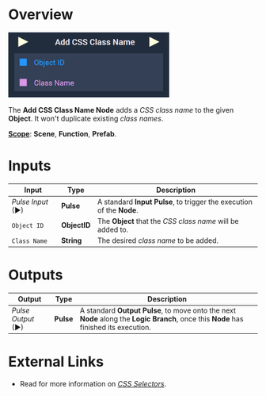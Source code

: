 # Overview

![The Add CSS Class Name Node.](../../../.gitbook/assets/addcssclassname.png)

The **Add CSS Class Name Node** adds a *CSS class name* to the given **Object**. It won't duplicate existing *class names*. 

[**Scope**](../../overview.md#scopes): **Scene**, **Function**, **Prefab**.


# Inputs

|Input|Type|Description|
|---|---|---|
|*Pulse Input* (►)|**Pulse**|A standard **Input Pulse**, to trigger the execution of the **Node**.|
|`Object ID`|**ObjectID**|The **Object** that the *CSS class name* will be added to.|
|`Class Name`|**String**|The desired *class name* to be added.|

# Outputs

|Output|Type|Description|
|---|---|---|
|*Pulse Output* (►)|**Pulse**|A standard **Output Pulse**, to move onto the next **Node** along the **Logic Branch**, once this **Node** has finished its execution.|

# External Links

* Read for more information on [*CSS Selectors*](https://en.wikipedia.org/wiki/CSS#Selector).


